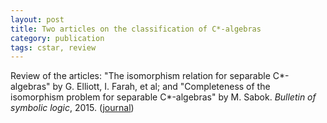 ```yaml
---
layout: post
title: Two articles on the classification of C*-algebras
category: publication
tags: cstar, review
---
```


Review of the articles: "The isomorphism relation for separable C\*-algebras" by G. Elliott, I. Farah, et al; and "Completeness of the isomorphism problem for separable C\*-algebras" by M. Sabok. *Bulletin of symbolic logic*, 2015. ([journal](http://dx.doi.org/10.1017/bsl.2015.33))